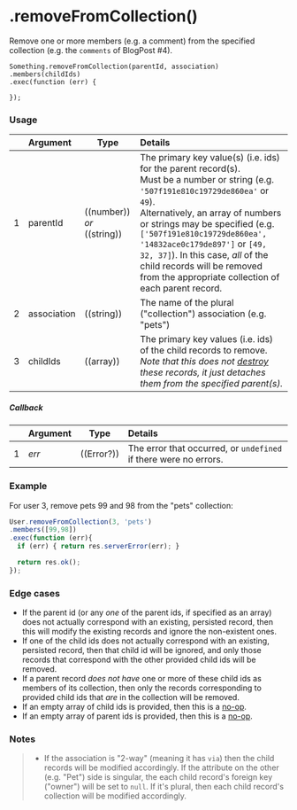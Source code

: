 # .removeFromCollection()

Remove one or more members (e.g. a comment) from the specified collection (e.g. the `comments` of BlogPost #4).

```usage
Something.removeFromCollection(parentId, association)
.members(childIds)
.exec(function (err) {

});
```

### Usage

|   |     Argument        | Type                                         | Details                            |
|---|:--------------------|----------------------------------------------|:-----------------------------------|
| 1 |  parentId    | ((number)) _or_ ((string))                   | The primary key value(s) (i.e. ids) for the parent record(s). <br/>Must be a number or string (e.g. `'507f191e810c19729de860ea'` or `49`).  <br/>Alternatively, an array of numbers or strings may be specified (e.g. `['507f191e810c19729de860ea', '14832ace0c179de897']` or `[49, 32, 37]`).  In this case, _all_ of the child records will be removed from the appropriate collection of each parent record.
| 2 |  association | ((string))                                   | The name of the plural ("collection") association (e.g. "pets")
| 3 |  childIds      | ((array))                                    | The primary key values (i.e. ids) of the child records to remove.  _Note that this does not [destroy](http://sailsjs.com/documentation/reference/waterline-orm/models/destroy) these records, it just detaches them from the specified parent(s)._


##### Callback

|   |     Argument        | Type                | Details |
|---|:--------------------|---------------------|:---------------------------------------------------------------------------------|
| 1 |    _err_            | ((Error?))          | The error that occurred, or `undefined` if there were no errors.


### Example

For user 3, remove pets 99 and 98 from the "pets" collection:

```javascript
User.removeFromCollection(3, 'pets')
.members([99,98])
.exec(function (err){
  if (err) { return res.serverError(err); }

  return res.ok();
});
```


### Edge cases

+ If the parent id (or any _one_ of the parent ids, if specified as an array) does not actually correspond with an existing, persisted record, then this will modify the existing records and ignore the non-existent ones.
+ If one of the child ids does not actually correspond with an existing, persisted record, then that child id will be ignored, and only those records that correspond with the other provided child ids will be removed.
+ If a parent record _does not have_ one or more of these child ids as members of its collection, then only the records corresponding to provided child ids that _are_ in the collection will be removed.
+ If an empty array of child ids is provided, then this is a [no-op](https://en.wikipedia.org/wiki/NOP#Code).
+ If an empty array of parent ids is provided, then this is a [no-op](https://en.wikipedia.org/wiki/NOP#Code).

### Notes
> + If the association is "2-way" (meaning it has `via`) then the child records will be modified accordingly.  If the attribute on the other (e.g. "Pet") side is singular, the each child record's foreign key ("owner") will be set to `null`.  If it's plural, then each child record's collection will be modified accordingly.




<docmeta name="displayName" value=".removeFromCollection()">
<docmeta name="pageType" value="method">
